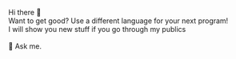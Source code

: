 Hi there 👋 <br>
Want to get good? Use a different language for your next program!<br>
I will show you new stuff if you go through my publics<br><br>
💬 Ask me.

<!--
**elyseeumukunzi/elyseeumukunzi** is a ✨ _special_ ✨ repository because its `README.md` (this file) appears on your GitHub profile.

Here are some ideas to get you started:

- 🔭 I’m currently working on ...
- 🌱 I’m currently learning ...
- 👯 I’m looking to collaborate on ...
- 🤔 I’m looking for help with ...
- 💬 Ask me about ...
- 📫 How to reach me: ...
- 😄 Pronouns: ...
- ⚡ Fun fact: ...
-->
